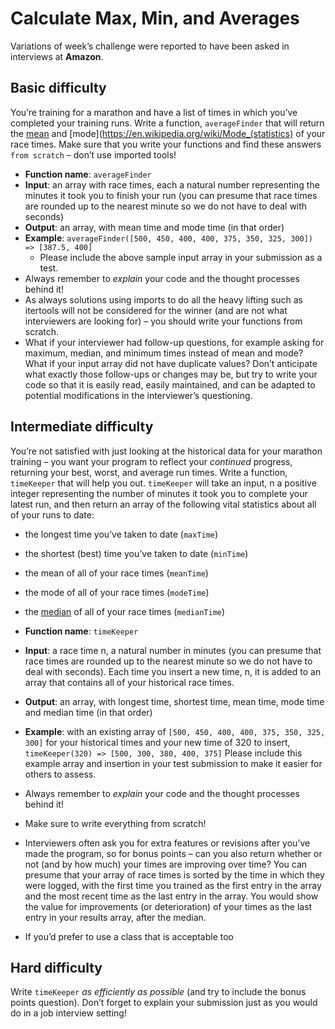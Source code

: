 # Calculate Max, Min, and Averages

Variations of week’s challenge were reported to have been asked in interviews at **Amazon**.

## Basic difficulty
You’re training for a marathon and have a list of times in which you’ve completed your training runs. Write a function, `averageFinder` that will return the [mean](https://en.wikipedia.org/wiki/Arithmetic_mean) and [mode](https://en.wikipedia.org/wiki/Mode_(statistics) of your race times. Make sure that you write your functions and find these answers `from scratch` – don’t use imported tools!

* **Function name**: `averageFinder`
* **Input**: an array with race times, each a natural number representing the minutes it took you to finish your run (you can presume that race times are rounded up to the nearest minute so we do not have to deal with seconds)
* **Output**: an array, with mean time and mode time (in that order)
* **Example**: `averageFinder([500, 450, 400, 400, 375, 350, 325, 300]) => [387.5, 400]`
    * Please include the above sample input array in your submission as a test.
* Always remember to *explain* your code and the thought processes behind it!
* As always solutions using imports to do all the heavy lifting such as itertools will not be considered for the winner (and are not what interviewers are looking for) – you should write your functions from scratch.
* What if your interviewer had follow-up questions, for example asking for maximum, median, and minimum times instead of mean and mode? What if your input array did not have duplicate values? Don’t anticipate what exactly those follow-ups or changes may be, but try to write your code so that it is easily read, easily maintained, and can be adapted to potential modifications in the interviewer’s questioning.


## Intermediate difficulty

You’re not satisfied with just looking at the historical data for your marathon training – you want your program to reflect your *continued* progress, returning your best, worst, and average run times. Write a function, `timeKeeper` that will help you out. `timeKeeper` will take an input, n a positive integer representing the number of minutes it took you to complete your latest run, and then return an array of the following vital statistics about all of your runs to date:

   * the longest time you’ve taken to date (`maxTime`)
   * the shortest (best) time you’ve taken to date (`minTime`)
   * the mean of all of your race times (`meanTime`)
   * the mode of all of your race times (`modeTime`)
   * the [median](https://en.wikipedia.org/wiki/Median) of all of your race times (`medianTime`)

* **Function name**: `timeKeeper`
* **Input**: a race time n, a natural number in minutes (you can presume that race times are rounded up to the nearest minute so we do not have to deal with seconds). Each time you insert a new time, n, it is added to an array that contains all of your historical race times.
* **Output**: an array, with longest time, shortest time, mean time, mode time and median time (in that order)
* **Example**: with an existing array of `[500, 450, 400, 400, 375, 350, 325, 300]` for your historical times and your new time of 320 to insert, `timeKeeper(320) => [500, 300, 380, 400, 375]`
    Please include this example array and insertion in your test submission to make it easier for others to assess.
* Always remember to *explain* your code and the thought processes behind it!
* Make sure to write everything from scratch!
* Interviewers often ask you for extra features or revisions after you’ve made the program, so for bonus points – can you also return whether or not (and by how much) your times are improving over time? You can presume that your array of race times is sorted by the time in which they were logged, with the first time you trained as the first entry in the array and the most recent time as the last entry in the array. You would show the value for improvements (or deterioration) of your times as the last entry in your results array, after the median.
* If you’d prefer to use a class that is acceptable too

## Hard difficulty

Write `timeKeeper` *as efficiently as possible* (and try to include the bonus points question).
Don’t forget to explain your submission just as you would do in a job interview setting!
